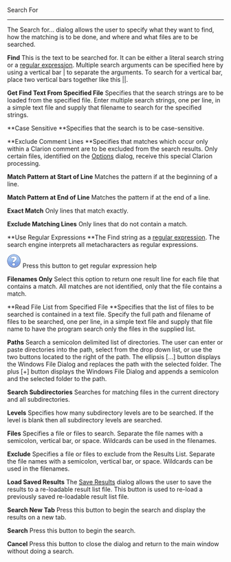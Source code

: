 Search For

* * *

The Search for... dialog allows the user to specify what they want to find,
how the matching is to be done, and where and what files are to be searched.

**Find**      This is the text to be searched for. It can be either a literal search string or a [regular expression](html\\UsingRegularExpressions.htm). Multiple search arguments can be specified here by using a vertical bar | to separate the arguments. To search for a vertical bar, place two vertical bars together like this ||.

**Get Find Text From Specified File**      Specifies that the search strings are to be loaded from the specified file. Enter multiple search strings, one per line, in a simple text file and supply that filename to search for the specified strings.

**Case Sensitive      **Specifies that the search is to be case-sensitive.

**Exclude Comment Lines      **Specifies that matches which occur only within a Clarion comment are to be excluded from the search results. Only certain files, identified on the [Options](html\\UserOptions.htm) dialog, receive this special Clarion processing.

**Match Pattern at Start of Line**      Matches the pattern if at the beginning of a line.

**Match Pattern at End of Line**      Matches the pattern if at the end of a line.

**Exact Match**      Only lines that match exactly.

**Exclude Matching Lines**      Only lines that do not contain a match.

**Use Regular Expressions      **The Find string as a [regular expression](html\\UsingRegularExpressions.htm). The search engine interprets all metacharacters as regular expressions.

![Help.png](images\\Help.png)      Press this button to get regular expression
help

**Filenames Only**      Select this option to return one result line for each file that contains a match. All matches are not identified, only that the file contains a match.

**Read File List from Specified File      **Specifies that the list of files to be searched is contained in a text file. Specify the full path and filename of files to be searched, one per line, in a simple text file and supply that file name to have the program search only the files in the supplied list.

**Paths**      Search a semicolon delimited list of directories. The user can enter or paste directories into the path, select from the drop down list, or use the two buttons located to the right of the path. The ellipsis [...] button displays the Windows File Dialog and replaces the path with the selected folder. The plus [+] button displays the Windows File Dialog and appends a semicolon and the selected folder to the path.

**Search Subdirectories**      Searches for matching files in the current directory and all subdirectories.

**Levels**      Specifies how many subdirectory levels are to be searched. If the level is blank then all subdirectory levels are searched.

**Files**      Specifies a file or files to search. Separate the file names with a semicolon, vertical bar, or space. Wildcards can be used in the filenames.

**Exclude**      Specifies a file or files to exclude from the Results List. Separate the file names with a semicolon, vertical bar, or space. Wildcards can be used in the filenames.

**Load Saved Results**      The [Save Results](html\\SaveResults.htm) dialog allows the user to save the results to a re-loadable result list file. This button is used to re-load a previously saved re-loadable result list file.

**Search New Tab**      Press this button to begin the search and display the results on a new tab.

**Search**      Press this button to begin the search.

**Cancel**      Press this button to close the dialog and return to the main window without doing a search.

